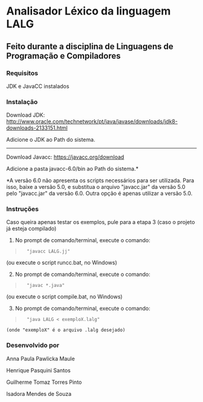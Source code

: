 # Analisador Léxico da linguagem LALG
## Feito durante a disciplina de Linguagens de Programação e Compiladores
### Requisitos


JDK e JavaCC instalados


### Instalação 

Download JDK: http://www.oracle.com/technetwork/pt/java/javase/downloads/jdk8-downloads-2133151.html 

Adicione o JDK ao Path do sistema.

----------------------------------------------------

Download Javacc: https://javacc.org/download

Adicione a pasta javacc-6.0/bin ao Path do sistema.*

*A versão 6.0 não apresenta os scripts necessários para ser utilizada.
Para isso, baixe a versão 5.0, e substitua o arquivo "javacc.jar" da versão 5.0 pelo "javacc.jar" da versão 6.0. Outra opção é apenas utilizar a versão 5.0.
 
### Instruções

Caso queira apenas testar os exemplos, pule para a etapa 3 (caso o projeto já esteja compilado)

1. No prompt de comando/terminal, execute o comando: 
>		"javacc LALG.jj"
   (ou execute o script runcc.bat, no Windows)
	
2. No prompt de comando/terminal, execute o comando: 
>		"javac *.java"
   (ou execute o script compile.bat, no Windows)
   
3. No prompt de comando/terminal, execute o comando:
>		"java LALG < exemploX.lalg"
	(onde "exemploX" é o arquivo .lalg desejado)

### Desenvolvido por 

Anna Paula Pawlicka Maule  

Henrique Pasquini Santos

Guilherme Tomaz Torres Pinto

Isadora Mendes de Souza
